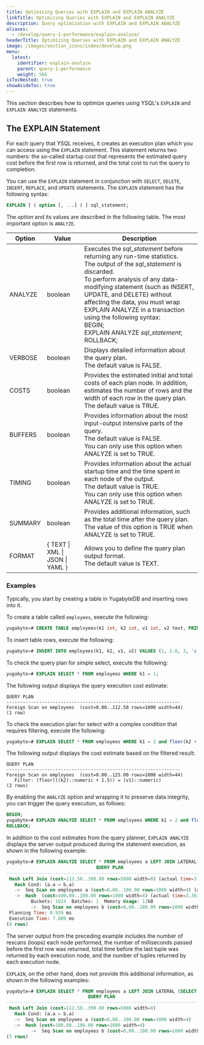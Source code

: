 ```yaml
---
title: Optimizing Queries with EXPLAIN and EXPLAIN ANALYZE
linkTitle: Optimizing Queries with EXPLAIN and EXPLAIN ANALYZE
description: Query optimization with EXPLAIN and EXPLAIN ANALYZE
aliases:
  - /develop/query-1-performance/explain-analyze/
headerTitle: Optimizing Queries with EXPLAIN and EXPLAIN ANALYZE
image: /images/section_icons/index/develop.png
menu:
  latest:
    identifier: explain-analyze
    parent: query-1-performance
    weight: 566
isTocNested: true
showAsideToc: true
---
```


This section describes how to optimize queries using YSQL's `EXPLAIN` and `EXPLAIN ANALYZE` statements.

## The EXPLAIN Statement

For each query that YSQL receives, it creates an execution plan which you can access using the `EXPLAIN` statement. This statement returns two numbers: the so-called startup cost that represents the estimated query cost before the first row is returned, and the total cost to run the query to completion.

You can use the `EXPLAIN` statement in conjunction with `SELECT`, `DELETE`, `INSERT`, `REPLACE`, and `UPDATE` statements. The `EXPLAIN` statement has the following syntax:

```sql
EXPLAIN [ ( option [, ...] ) ] sql_statement;
```

The *option* and its values are described in the following table. The most important option is `ANALYZE`.

| Option  | Value                           | Description                                                  |
| ------- | ------------------------------- | ------------------------------------------------------------ |
| ANALYZE | boolean                         | Executes the *sql_statement* before returning any run-time statistics.<br/>The output of the *sql_statement* is discarded.<br/>To perform analysis of any data-modifying statement (such as INSERT, UPDATE, and DELETE) without affecting the data, you must wrap EXPLAIN ANALYZE in a transaction using the following syntax:<br/>BEGIN;<br/>EXPLAIN ANALYZE *sql_statement*;<br/>ROLLBACK; |
| VERBOSE | boolean                         | Displays detailed information about the query plan. <br/>The default value is FALSE. |
| COSTS   | boolean                         | Provides the estimated initial and total costs of each plan node. In addition, estimates the number of rows and the width of each row in the query plan.<br/>The default value is TRUE. |
| BUFFERS | boolean                         | Provides information about the most input-output intensive parts of the query. <br/>The default value is FALSE. <br/>You can only use this option when ANALYZE is set to TRUE. |
| TIMING  | boolean                         | Provides information about the actual startup time and the time spent in each node of the output. <br/>The default value is TRUE. <br/>You can only use this option when ANALYZE is set to TRUE. |
| SUMMARY | boolean                         | Provides additional information, such as the total time after the query plan. The value of this option is TRUE when ANALYZE is set to TRUE. |
| FORMAT  | { TEXT \| XML \| JSON \| YAML } | Allows you to define the query plan output format. <br/>The default value is TEXT. |

### Examples

Typically, you start by creating a table in YugabyteDB and inserting rows into it. 

To create a table called `employees`, execute the following:

```sql
yugabyte=# CREATE TABLE employees(k1 int, k2 int, v1 int, v2 text, PRIMARY KEY (k1, k2));
```

To insert table rows, execute the following:

```sql
yugabyte=# INSERT INTO employees(k1, k2, v1, v2) VALUES (1, 2.0, 3, 'a'), (2, 3.0, 4, 'b'), (3, 4.0, 5, 'c');
```

To check the query plan for simple select, execute the following:

```sql
yugabyte=# EXPLAIN SELECT * FROM employees WHERE k1 = 1;
```

The following output displays the query execution cost estimate:

```
QUERY PLAN
----------------------------------------------------------------
Foreign Scan on employees  (cost=0.00..112.50 rows=1000 width=44)
(1 row)
```

To check the execution plan for select with a complex condition that requires filtering, execute the following:

```sql
yugabyte=# EXPLAIN SELECT * FROM employees WHERE k1 = 2 and floor(k2 + 1.5) = v1;
```

The following output displays the cost estimate based on the filtered result:

```
QUERY PLAN
----------------------------------------------------------------
Foreign Scan on employees  (cost=0.00..125.00 rows=1000 width=44)
   Filter: (floor(((k2)::numeric + 1.5)) = (v1)::numeric)
(2 rows)
```

By enabling the `ANALYZE` option and wrapping it to preserve data integrity, you can trigger the query execution, as follows:

```sql
BEGIN;
yugabyte=# EXPLAIN ANALYZE SELECT * FROM employees WHERE k1 = 2 and floor(k2 + 1.5) = v1;
ROLLBACK;
```

In addition to the cost estimates from the query planner, `EXPLAIN ANALYZE` displays the server output produced during the statement execution, as shown in the following example:

```sql
yugabyte=# EXPLAIN ANALYZE SELECT * FROM employees a LEFT JOIN LATERAL (SELECT * FROM employees b WHERE a.a = b.a) c ON TRUE;
                                 QUERY PLAN
-------------------------------------------------------------------------
 Hash Left Join (cost=112.50..390.00 rows=5000 width=8) (actual time=3.939..6.195 rows=100 loops=1)
   Hash Cond: (a.a = b.a)
   ->  Seq Scan on employees a (cost=0.00..100.00 rows=1000 width=4) (actual time=0.568..2.798 rows=100 loops=1)
   ->  Hash  (cost=100.00..100.00 rows=1000 width=4) (actual time=3.363..3.363 rows=100 loops=1)
         Buckets: 1024  Batches: 1  Memory Usage: 12kB
         ->  Seq Scan on employees b (cost=0.00..100.00 rows=1000 width=4) (actual time=0.458..3.339 rows=100 loops=1)
 Planning Time: 0.939 ms
 Execution Time: 7.089 ms
(8 rows)
```

The server output from the preceding example includes the number of rescans (loops) each node performed, the number of milliseconds passed before the first row was returned, total time before the last tuple was returned by each execution node, and the number of tuples returned by each execution node.

`EXPLAIN`, on the other hand,  does not provide this additional information, as shown in the following examples:

```sql
yugabyte=# EXPLAIN SELECT * FROM employees a LEFT JOIN LATERAL (SELECT * FROM employees b WHERE a.a = b.a) c ON TRUE;
                              QUERY PLAN
----------------------------------------------------------------------
 Hash Left Join (cost=112.50..390.00 rows=5000 width=8)
   Hash Cond: (a.a = b.a)
   ->  Seq Scan on employees a (cost=0.00..100.00 rows=1000 width=4)
   ->  Hash (cost=100.00..100.00 rows=1000 width=4)
         ->  Seq Scan on employees b (cost=0.00..100.00 rows=1000 width=4)
(5 rows)
```